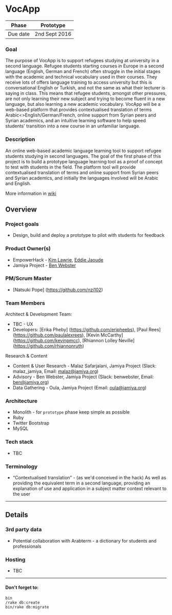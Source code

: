 # VocApp

| Phase | Prototype |
| ----- | -------------- |
| Due date | 2nd Sept 2016  |

### Goal

The purpose of VocApp is to support refugees studying at university in a second language. Refugee students starting courses in Europe in a second language (English, German and French) often struggle in the initial stages with the academic and technical vocabulary used in their courses. They receive lots of offers language training to access university but this is conversational English or Turkish, and not the same as what their lecturer is saying in class. This means that refugee students, amongst other pressures, are not only learning their new subject and trying to become fluent in a new language, but also learning a new academic vocabulary. VocApp will be a web-based platform that provides contextualised translation of terms Arabic<>English/German/French, online support from Syrian peers and Syrian academics, and an intuitive learning software to help speed students' transition into a new course in an unfamiliar language.

### Description

An online web-based academic language learning tool to support refugee students studying in second languages. The goal of the first phase of this project is to build a prototype language learning tool as a proof of concept to test with students in the field. The platform tool will provide contextualised translation of terms and online support from Syrian peers and Syrian academics, and initially the languages involved will be Arabic and English.

More information in [wiki](https://github.com/empowerhack/vocapp/wiki)

## Overview

### Project goals

* Design, build and deploy a prototype to pilot with students for feedback

### Product Owner(s)

* EmpowerHack - [Kim Lawrie](https://github.com/atmostat), [Eddie Jaoude](https://github.com/eddiejaoude)
* Jamiya Project - [Ben Webster](https://github.com/benwebster0)

### PM/Scrum Master

* [Natsuki Pope] (https://github.com/nzi102)

### Team Members

Architect & Development Team:
* TBC - UX
* Developers: [Erika Pheby] (https://github.com/eripheebs), [Paul Rees] (https://github.com/paulalexrees), [Kevin McCarthy] (https://github.com/kevinpmcc), [Rhiannon Lolley Neville] (https://github.com/rhiannonruth)

Research & Content
* Content & User Research - Malaz Safarjalani, Jamiya Project (Slack: malaz_jamiya, Email: malaz@jamiya.org)
* Advisory - Ben Webster, Jamiya Project (Slack: benwebster, Email: ben@jamiya.org)
* Data Gathering - Oula, Jamiya Project (Email: oula@jamiya.org)

### Architecture

* Monolith - for `prototype` phase keep simple as possible
* Ruby
* Twitter Bootstrap
* MySQL

### Tech stack

* TBC


### Terminology

* “Contextualised translation” - (as we'd conceived in the hack) As well as providing the equivalent term in a second language, providing an explanation of use and application in a subject matter context relevant to the user

---

## Details

### 3rd party data

* Potential collaboration with Arabterm - a dictionary for students and professionals

### Hosting

* TBC


---

#### Don't forget to:
```
bin
/rake db:create
bin/rake db:migrate
```
